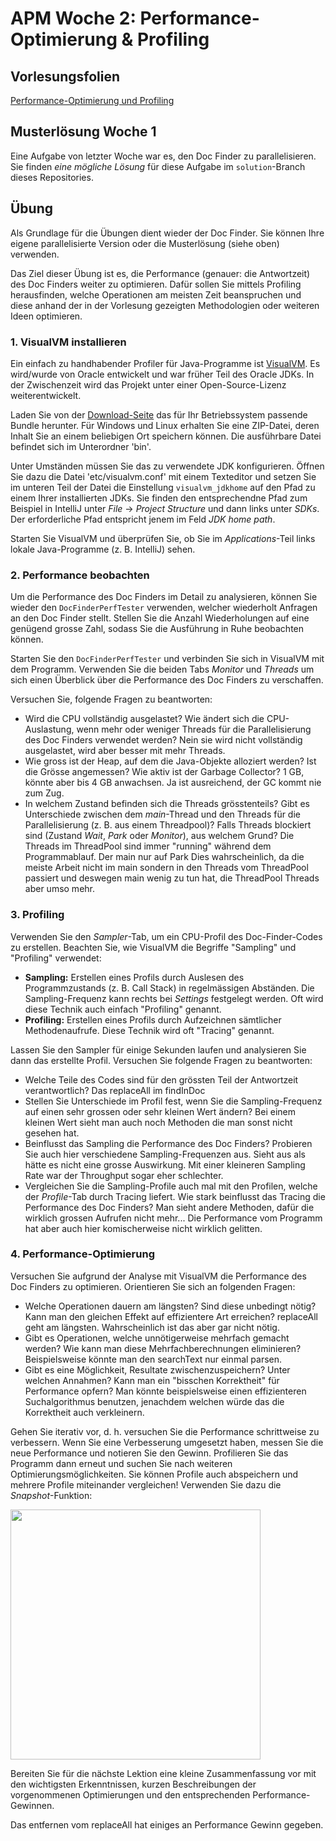 # APM Woche 2: Performance-Optimierung & Profiling

## Vorlesungsfolien

[Performance-Optimierung und Profiling](Performance-Optimierung%20und%20Profiling.pdf)


## Musterlösung Woche 1

Eine Aufgabe von letzter Woche war es, den Doc Finder zu parallelisieren. 
Sie finden _eine mögliche Lösung_ für diese Aufgabe im `solution`-Branch 
dieses Repositories.


## Übung

Als Grundlage für die Übungen dient wieder der Doc Finder. Sie können Ihre 
eigene parallelisierte Version oder die Musterlösung (siehe oben) verwenden.

Das Ziel dieser Übung ist es, die Performance (genauer: die Antwortzeit) des 
Doc Finders weiter zu optimieren. Dafür sollen Sie mittels Profiling 
herausfinden, welche Operationen am meisten Zeit beanspruchen und diese anhand
der in der Vorlesung gezeigten Methodologien oder weiteren Ideen optimieren.


### 1. VisualVM installieren

Ein einfach zu handhabender Profiler für Java-Programme ist
[VisualVM](https://visualvm.github.io/). Es wird/wurde von Oracle entwickelt 
und war früher Teil des Oracle JDKs. In der Zwischenzeit wird das Projekt 
unter einer Open-Source-Lizenz weiterentwickelt.

Laden Sie von der [Download-Seite](https://visualvm.github.io/download.html)
das für Ihr Betriebssystem passende Bundle herunter. Für Windows und Linux 
erhalten Sie eine ZIP-Datei, deren Inhalt Sie an einem beliebigen Ort 
speichern können. Die ausführbare Datei befindet sich im Unterordner 'bin'.

Unter Umständen müssen Sie das zu verwendete JDK konfigurieren. Öffnen Sie 
dazu die Datei 'etc/visualvm.conf' mit einem Texteditor und setzen Sie im 
unteren Teil der Datei die Einstellung `visualvm_jdkhome` auf den Pfad zu 
einem Ihrer installierten JDKs. Sie finden den entsprechendne Pfad zum 
Beispiel in IntelliJ unter _File_ → _Project Structure_ und dann links unter 
_SDKs_. Der erforderliche Pfad entspricht jenem im Feld _JDK home path_.

Starten Sie VisualVM und überprüfen Sie, ob Sie im _Applications_-Teil links 
lokale Java-Programme (z. B. IntelliJ) sehen.


### 2. Performance beobachten

Um die Performance des Doc Finders im Detail zu analysieren, können Sie wieder 
den `DocFinderPerfTester` verwenden, welcher wiederholt Anfragen an den Doc 
Finder stellt. Stellen Sie die Anzahl Wiederholungen auf eine genügend 
grosse Zahl, sodass Sie die Ausführung in Ruhe beobachten können.

Starten Sie den `DocFinderPerfTester` und verbinden Sie sich in VisualVM mit 
dem Programm. Verwenden Sie die beiden Tabs _Monitor_ und _Threads_ um sich 
einen Überblick über die Performance des Doc Finders zu verschaffen.

Versuchen Sie, folgende Fragen zu beantworten:
* Wird die CPU vollständig ausgelastet? Wie ändert sich die CPU-Auslastung, 
  wenn mehr oder weniger Threads für die Parallelisierung des Doc Finders 
  verwendet werden?
  Nein sie wird nicht vollständig ausgelastet, wird aber besser mit mehr Threads.
* Wie gross ist der Heap, auf dem die Java-Objekte alloziert werden? Ist die 
  Grösse angemessen? Wie aktiv ist der Garbage Collector?
  1 GB, könnte aber bis 4 GB anwachsen. Ja ist ausreichend, der GC kommt nie zum Zug.
* In welchem Zustand befinden sich die Threads grösstenteils? Gibt es 
  Unterschiede zwischen dem _main_-Thread und den Threads für die 
  Parallelisierung (z. B. aus einem Threadpool)? Falls Threads blockiert 
  sind (Zustand _Wait_, _Park_ oder _Monitor_), aus welchem Grund?
  Die Threads im ThreadPool sind immer "running" während dem Programmablauf. Der main nur auf Park
  Dies wahrscheinlich, da die meiste Arbeit nicht im main sondern in den Threads vom ThreadPool passiert und deswegen main wenig zu tun hat, die ThreadPool Threads aber umso mehr.


### 3. Profiling

Verwenden Sie den _Sampler_-Tab, um ein CPU-Profil des Doc-Finder-Codes zu 
erstellen. Beachten Sie, wie VisualVM die Begriffe "Sampling" und "Profiling" 
verwendet:
* **Sampling:** Erstellen eines Profils durch Auslesen des Programmzustands
  (z. B. Call Stack) in regelmässigen Abständen. Die Sampling-Frequenz kann 
  rechts bei _Settings_ festgelegt werden. Oft wird diese Technik auch 
  einfach "Profiling" genannt.
* **Profiling:** Erstellen eines Profils durch Aufzeichnen sämtlicher
  Methodenaufrufe. Diese Technik wird oft "Tracing" genannt.

Lassen Sie den Sampler für einige Sekunden laufen und analysieren Sie dann 
das erstellte Profil. Versuchen Sie folgende Fragen zu beantworten:
* Welche Teile des Codes sind für den grössten Teil der Antwortzeit
  verantwortlich?
  Das replaceAll im findInDoc
* Stellen Sie Unterschiede im Profil fest, wenn Sie die Sampling-Frequenz auf 
  einen sehr grossen oder sehr kleinen Wert ändern?
  Bei einem kleinen Wert sieht man auch noch Methoden die man sonst nicht gesehen hat.
* Beinflusst das Sampling die Performance des Doc Finders? Probieren Sie 
  auch hier verschiedene Sampling-Frequenzen aus.
  Sieht aus als hätte es nicht eine grosse Auswirkung. Mit einer kleineren Sampling Rate war der Throughput sogar eher schlechter.
* Vergleichen Sie die Sampling-Profile auch mal mit den Profilen, welche der 
  _Profile_-Tab durch Tracing liefert. Wie stark beinflusst das Tracing die 
  Performance des Doc Finders?
  Man sieht andere Methoden, dafür die wirklich grossen Aufrufen nicht mehr...
  Die Performance vom Programm hat aber auch hier komischerweise nicht wirklich gelitten.

### 4. Performance-Optimierung

Versuchen Sie aufgrund der Analyse mit VisualVM die Performance des Doc 
Finders zu optimieren. Orientieren Sie sich an folgenden Fragen:
* Welche Operationen dauern am längsten? Sind diese unbedingt nötig? Kann 
  man den gleichen Effekt auf effizientere Art erreichen?
  replaceAll geht am längsten. Wahrscheinlich ist das aber gar nicht nötig.
* Gibt es Operationen, welche unnötigerweise mehrfach gemacht werden? Wie 
  kann man diese Mehrfachberechnungen eliminieren?
  Beispielsweise könnte man den searchText nur einmal parsen.
* Gibt es eine Möglichkeit, Resultate zwischenzuspeichern? Unter welchen 
  Annahmen? Kann man ein "bisschen Korrektheit" für Performance opfern?
  Man könnte beispielsweise einen effizienteren Suchalgorithmus benutzen, jenachdem welchen würde das die Korrektheit auch verkleinern.

Gehen Sie iterativ vor, d. h. versuchen Sie die Performance schrittweise zu 
verbessern. Wenn Sie eine Verbesserung umgesetzt haben, messen Sie die neue 
Performance und notieren Sie den Gewinn. Profilieren Sie das Programm 
dann erneut und suchen Sie nach weiteren Optimierungsmöglichkeiten. Sie 
können Profile auch abspeichern und mehrere Profile miteinander vergleichen! 
Verwenden Sie dazu die _Snapshot_-Funktion:

<img src="snapshot.png" width="400px">

Bereiten Sie für die nächste Lektion eine kleine Zusammenfassung vor mit den 
wichtigsten Erkenntnissen, kurzen Beschreibungen der vorgenommenen 
Optimierungen und den entsprechenden Performance-Gewinnen.

Das entfernen vom replaceAll hat einiges an Performance Gewinn gegeben.